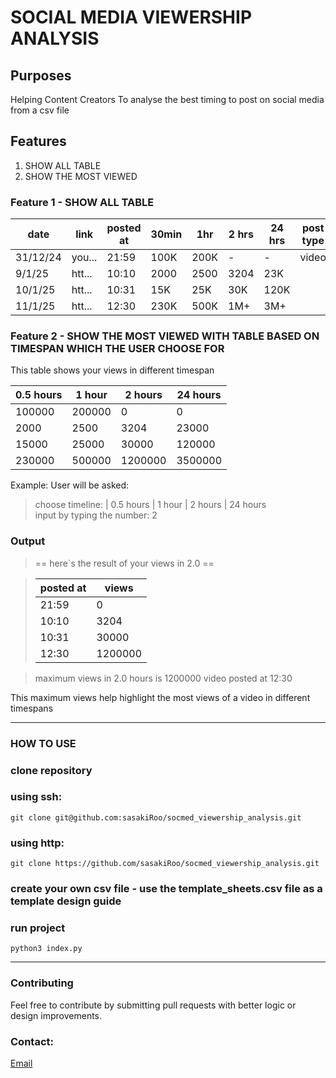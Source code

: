 # SOCIAL MEDIA VIEWERSHIP ANALYSIS

## Purposes

Helping Content Creators To analyse the best timing to post on social media from a csv file

## Features

1. SHOW ALL TABLE
2. SHOW THE MOST VIEWED

### Feature 1 - SHOW ALL TABLE

| date     | link   | posted at | 30min | 1hr  | 2 hrs | 24 hrs | post type |
| -------- | ------ | --------- | ----- | ---- | ----- | ------ | --------- |
| 31/12/24 | you... | 21:59     | 100K  | 200K | -     | -      | video     |
| 9/1/25   | htt... | 10:10     | 2000  | 2500 | 3204  | 23K    |           |
| 10/1/25  | htt... | 10:31     | 15K   | 25K  | 30K   | 120K   |           |
| 11/1/25  | htt... | 12:30     | 230K  | 500K | 1M+   | 3M+    |           |

### Feature 2 - SHOW THE MOST VIEWED WITH TABLE BASED ON TIMESPAN WHICH THE USER CHOOSE FOR

This table shows your views in different timespan

| 0.5 hours | 1 hour | 2 hours | 24 hours |
| --------- | ------ | ------- | -------- |
| 100000    | 200000 | 0       | 0        |
| 2000      | 2500   | 3204    | 23000    |
| 15000     | 25000  | 30000   | 120000   |
| 230000    | 500000 | 1200000 | 3500000  |

Example:
User will be asked: <br>

> choose timeline: | 0.5 hours | 1 hour | 2 hours | 24 hours <br>
> input by typing the number: 2

### Output

> == here`s the result of your views in 2.0 ==

> | posted at | views   |
> | --------- | ------- |
> | 21:59     | 0       |
> | 10:10     | 3204    |
> | 10:31     | 30000   |
> | 12:30     | 1200000 |

> maximum views in 2.0 hours is 1200000 video posted at 12:30

This maximum views help highlight the most views of a video in different timespans

<hr>

### HOW TO USE

### clone repository

### using ssh:

```
git clone git@github.com:sasakiRoo/socmed_viewership_analysis.git
```

### using http:

```
git clone https://github.com/sasakiRoo/socmed_viewership_analysis.git
```

### create your own csv file - use the template_sheets.csv file as a template design guide

### run project

```
python3 index.py
```

<hr>

### Contributing

Feel free to contribute by submitting pull requests with better logic or design improvements.

### Contact:

<a href="mailto:sasakiroo@gmail.com" target="_blank">Email</a>
